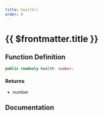```yaml
---
title: health()
order: 0
---
```


# {{ $frontmatter.title }}

<!--@include: ./health_partial_header.md-->

## Function Definition

```ts
public readonly health: number;
```

### Returns

* number

## Documentation

<!--@include: ./health_partial_footer.md-->
